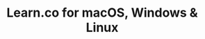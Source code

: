 ---
name: Learn.co
url: 'https://learn.co'
category: Education
title: 'Learn.co for macOS, Windows & Linux'
key: learnco

---